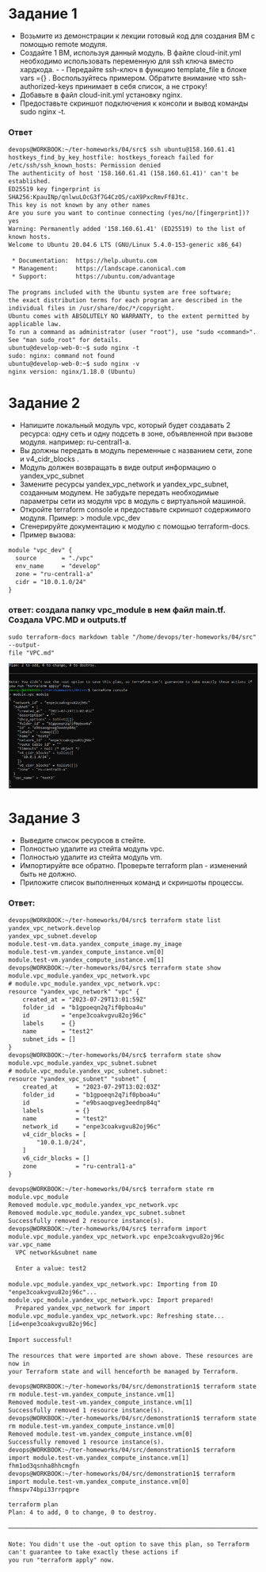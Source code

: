# Задание 1
- Возьмите из демонстрации к лекции готовый код для создания ВМ с помощью remote модуля.
- Создайте 1 ВМ, используя данный модуль. В файле cloud-init.yml необходимо использовать переменную для ssh ключа вместо хардкода. - - Передайте ssh-ключ в функцию template_file в блоке vars ={} . Воспользуйтесь примером. Обратите внимание что ssh-authorized-keys принимает в себя список, а не строку!
- Добавьте в файл cloud-init.yml установку nginx.
- Предоставьте скриншот подключения к консоли и вывод команды sudo nginx -t.

###  Ответ
```
devops@WORKBOOK:~/ter-homeworks/04/src$ ssh ubuntu@158.160.61.41
hostkeys_find_by_key_hostfile: hostkeys_foreach failed for /etc/ssh/ssh_known_hosts: Permission denied
The authenticity of host '158.160.61.41 (158.160.61.41)' can't be established.
ED25519 key fingerprint is SHA256:KpauINp/qnlwuLOcG3f7G4CzOS/caX9PxcRmvFf8Jtc.
This key is not known by any other names
Are you sure you want to continue connecting (yes/no/[fingerprint])? yes
Warning: Permanently added '158.160.61.41' (ED25519) to the list of known hosts.
Welcome to Ubuntu 20.04.6 LTS (GNU/Linux 5.4.0-153-generic x86_64)

 * Documentation:  https://help.ubuntu.com
 * Management:     https://landscape.canonical.com
 * Support:        https://ubuntu.com/advantage

The programs included with the Ubuntu system are free software;
the exact distribution terms for each program are described in the
individual files in /usr/share/doc/*/copyright.
Ubuntu comes with ABSOLUTELY NO WARRANTY, to the extent permitted by
applicable law.
To run a command as administrator (user "root"), use "sudo <command>".
See "man sudo_root" for details.
ubuntu@develop-web-0:~$ sudo nginx -t
sudo: nginx: command not found
ubuntu@develop-web-0:~$ sudo nginx -v
nginx version: nginx/1.18.0 (Ubuntu)
```
# Задание 2
- Напишите локальный модуль vpc, который будет создавать 2 ресурса: одну сеть и одну подсеть в зоне, объявленной при вызове модуля. например: ru-central1-a.
- Вы должны передать в модуль переменные с названием сети, zone и v4_cidr_blocks .
- Модуль должен возвращать в виде output информацию о yandex_vpc_subnet
- Замените ресурсы yandex_vpc_network и yandex_vpc_subnet, созданным модулем. Не забудьте передать необходимые параметры сети из модуля vpc в модуль с виртуальной машиной.
- Откройте terraform console и предоставьте скриншот содержимого модуля. Пример: > module.vpc_dev
- Сгенерируйте документацию к модулю с помощью terraform-docs.
- Пример вызова:
```
module "vpc_dev" {
  source       = "./vpc"
  env_name     = "develop"
  zone = "ru-central1-a"
  cidr = "10.0.1.0/24"
}
```
### ответ: создала папку vpc_module в нем файл main.tf. Создала VPC.MD и outputs.tf
```
sudo terraform-docs markdown table "/home/devops/ter-homeworks/04/src" --output-
file "VPC.md"

```

![vpc](https://github.com/EVolgina/devops27-tf4/blob/main/vpc.PNG)


# Задание 3
- Выведите список ресурсов в стейте.
- Полностью удалите из стейта модуль vpc.
- Полностью удалите из стейта модуль vm.
- Импортируйте все обратно. Проверьте terraform plan - изменений быть не должно.
- Приложите список выполненных команд и скриншоты процессы.
### Ответ:
```
devops@WORKBOOK:~/ter-homeworks/04/src$ terraform state list
yandex_vpc_network.develop
yandex_vpc_subnet.develop
module.test-vm.data.yandex_compute_image.my_image
module.test-vm.yandex_compute_instance.vm[0]
module.test-vm.yandex_compute_instance.vm[1]
devops@WORKBOOK:~/ter-homeworks/04/src$ terraform state show module.vpc_module.yandex_vpc_network.vpc
# module.vpc_module.yandex_vpc_network.vpc:
resource "yandex_vpc_network" "vpc" {
    created_at = "2023-07-29T13:01:59Z"
    folder_id  = "b1gpoeqn2q7if0pboa4u"
    id         = "enpe3coakvgvu82oj96c"
    labels     = {}
    name       = "test2"
    subnet_ids = []
}
devops@WORKBOOK:~/ter-homeworks/04/src$ terraform state show module.vpc_module.yandex_vpc_subnet.subnet
# module.vpc_module.yandex_vpc_subnet.subnet:
resource "yandex_vpc_subnet" "subnet" {
    created_at     = "2023-07-29T13:02:03Z"
    folder_id      = "b1gpoeqn2q7if0pboa4u"
    id             = "e9bsaoqpveg3eednp84q"
    labels         = {}
    name           = "test2"
    network_id     = "enpe3coakvgvu82oj96c"
    v4_cidr_blocks = [
        "10.0.1.0/24",
    ]
    v6_cidr_blocks = []
    zone           = "ru-central1-a"
}
```
```
devops@WORKBOOK:~/ter-homeworks/04/src$ terraform state rm module.vpc_module
Removed module.vpc_module.yandex_vpc_network.vpc
Removed module.vpc_module.yandex_vpc_subnet.subnet
Successfully removed 2 resource instance(s).
devops@WORKBOOK:~/ter-homeworks/04/src$ terraform import module.vpc_module.yandex_vpc_network.vpc enpe3coakvgvu82oj96c
var.vpc_name
  VPC network&subnet name

  Enter a value: test2

module.vpc_module.yandex_vpc_network.vpc: Importing from ID "enpe3coakvgvu82oj96c"...
module.vpc_module.yandex_vpc_network.vpc: Import prepared!
  Prepared yandex_vpc_network for import
module.vpc_module.yandex_vpc_network.vpc: Refreshing state... [id=enpe3coakvgvu82oj96c]

Import successful!

The resources that were imported are shown above. These resources are now in
your Terraform state and will henceforth be managed by Terraform.
```
```
devops@WORKBOOK:~/ter-homeworks/04/src/demonstration1$ terraform state rm module.test-vm.yandex_compute_instance.vm[1]
Removed module.test-vm.yandex_compute_instance.vm[1]
Successfully removed 1 resource instance(s).
devops@WORKBOOK:~/ter-homeworks/04/src/demonstration1$ terraform state rm module.test-vm.yandex_compute_instance.vm[0]
Removed module.test-vm.yandex_compute_instance.vm[0]
Successfully removed 1 resource instance(s).
devops@WORKBOOK:~/ter-homeworks/04/src/demonstration1$ terraform import module.test-vm.yandex_compute_instance.vm[1] fhm1od3qsnha8hhcmgfn
devops@WORKBOOK:~/ter-homeworks/04/src/demonstration1$ terraform import module.test-vm.yandex_compute_instance.vm[0] fhmspv74bpi33rrpqpre

```
```
terraform plan
Plan: 4 to add, 0 to change, 0 to destroy.

───────────────────────────────────────────────────────────────────────────────────────────────────────────────────────

Note: You didn't use the -out option to save this plan, so Terraform can't guarantee to take exactly these actions if
you run "terraform apply" now.
```

